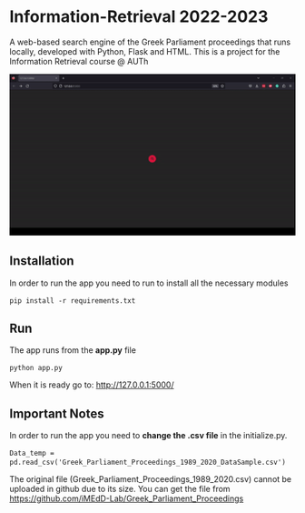 # Information-Retrieval 2022-2023

A web-based search engine of the Greek Parliament proceedings that runs locally, developed with Python, Flask and HTML. This is a project for the Information Retrieval course @ AUTh 

<p align="center">
  <img src="report\demo.gif" alt="animated" />
</p>

## Installation
In order to run the app you need to run to install all the necessary modules
```
pip install -r requirements.txt
```

## Run
The app runs from the **app.py** file
```
python app.py
```
When it is ready go to: http://127.0.0.1:5000/

## Important Notes
In order to run the app you need to **change the .csv file** in the initialize.py.
```
Data_temp = pd.read_csv('Greek_Parliament_Proceedings_1989_2020_DataSample.csv')
```
The original file (Greek_Parliament_Proceedings_1989_2020.csv) cannot be uploaded in github due to its size. You can get the file from https://github.com/iMEdD-Lab/Greek_Parliament_Proceedings
